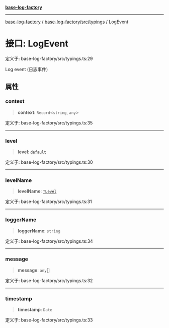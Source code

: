 [**base-log-factory**](../../../../index.md)

***

[base-log-factory](../../../../index.md) / [base-log-factory/src/typings](../index.md) / LogEvent

# 接口: LogEvent

定义于: base-log-factory/src/typings.ts:29

Log event (日志事件)

## 属性

### context

> **context**: `Record`\<`string`, `any`\>

定义于: base-log-factory/src/typings.ts:35

***

### level

> **level**: [`default`](../../LogLevel/enumerations/default.md)

定义于: base-log-factory/src/typings.ts:30

***

### levelName

> **levelName**: [`TLevel`](../type-aliases/TLevel.md)

定义于: base-log-factory/src/typings.ts:31

***

### loggerName

> **loggerName**: `string`

定义于: base-log-factory/src/typings.ts:34

***

### message

> **message**: `any`[]

定义于: base-log-factory/src/typings.ts:32

***

### timestamp

> **timestamp**: `Date`

定义于: base-log-factory/src/typings.ts:33
